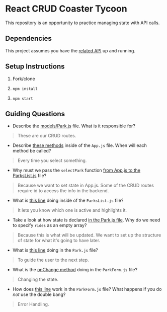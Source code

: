 # React CRUD Coaster Tycoon

This repository is an opportunity to practice managing state with API calls.

## Dependencies

This project assumes you have the [related API](https://github.com/bwreid/react-crud-coaster-tycoon-api) up and running.

## Setup Instructions

1. Fork/clone

1. `npm install`

1. `npm start`

## Guiding Questions

* Describe the [models/Park.js](https://github.com/bwreid/react-crud-coaster-tycoon/blob/master/src/models/Park.js) file. What is it responsible for?
> These are our CRUD routes.

* Describe [these methods](https://github.com/bwreid/react-crud-coaster-tycoon/blob/master/src/App.js#L16-L27) inside of the `App.js` file. When will each method be called?
> Every time you select something.

* Why must we pass the `selectPark` function [from App.js to the ParksList.js](https://github.com/bwreid/react-crud-coaster-tycoon/blob/master/src/components/ParksList.js) file?
> Because we want to set state in App.js. Some of the CRUD routes require id to access the info in the backend.

* What is [this line](https://github.com/bwreid/react-crud-coaster-tycoon/blob/master/src/components/ParksList.js#L5) doing inside of the `ParksList.js` file?
> It lets you know which one is active and highlights it.

* Take a look at how state is declared [in the Park.js file](https://github.com/bwreid/react-crud-coaster-tycoon/blob/master/src/components/Park.js#L6-L8). Why do we need to specify `rides` as an empty array?
> Because this is what will be updated. We want to set up the structure of state for what it's going to have later.

* What is [this line](https://github.com/bwreid/react-crud-coaster-tycoon/blob/master/src/components/Park.js#L23) doing in the `Park.js` file?
> To guide the user to the next step.

* What is the [onChange method](https://github.com/bwreid/react-crud-coaster-tycoon/blob/master/src/components/ParkForm.js#L15-L19) doing in the `ParkForm.js` file?
> Changing the state.

* How does [this line](https://github.com/bwreid/react-crud-coaster-tycoon/blob/master/src/components/ParkForm.js#L49) work in the `ParkForm.js` file? What happens if you do _not_ use the double bang?
> Error Handling.
